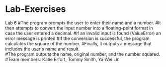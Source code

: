 # Lab-Exercises
Lab 6
#The program prompts the user to enter their name and a number. 
#It then attempts to convert the input number into a floating-point format in case the user entered a decimal. 
#If an invalid input is found (ValueError) an error message is printed
#If the conversion is successful, the program calculates the square of the number. 
#Finally, it outputs a message that includes the user's name and result.  
#The program outputs the name, original number, and the number squared.
#Team members: Katie Erfort, Tommy Smith, Ya Wei Lin
